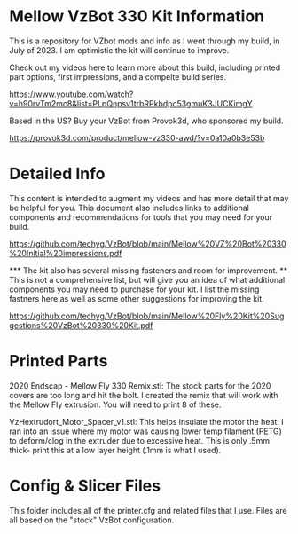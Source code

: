 # Mellow VzBot 330 Kit Information

This is a repository for VZbot mods and info as I went through my build, in July of 2023. I am optimistic the kit will continue to improve. 

Check out my videos here to learn more about this build, including printed part options, first impressions, and a compelte build series. 

https://www.youtube.com/watch?v=h90rvTm2mc8&list=PLpQnpsv1trbRPkbdpc53gmuK3JUCKimgY

Based in the US? Buy your VzBot from Provok3d, who sponsored my build.

https://provok3d.com/product/mellow-vz330-awd/?v=0a10a0b3e53b

# Detailed Info

This content is intended to augment my videos and has more detail that may be helpful for you. This document also includes links to additional components and recommendations for tools that you may need for your build. 

https://github.com/techyg/VzBot/blob/main/Mellow%20VZ%20Bot%20330%20Initial%20impressions.pdf

*** The kit also has several missing fasteners and room for improvement. ** This is not a comprehensive list, but will give you an idea of what additional components you may need to purchase for your kit. I list the missing fastners here as well as some other suggestions for improving the kit.

https://github.com/techyg/VzBot/blob/main/Mellow%20Fly%20Kit%20Suggestions%20VzBot%20330%20Kit.pdf

# Printed Parts

2020 Endscap - Mellow Fly 330 Remix.stl: The stock parts for the 2020 covers are too long and hit the bolt. I created the remix that will work with the Mellow Fly extrusion. You will need to print 8 of these.

VzHextrudort_Motor_Spacer_v1.stl: This helps insulate the motor the heat. I ran into an issue where my motor was causing lower temp filament (PETG) to deform/clog in the extruder due to excessive heat. This is only .5mm thick- print this at a low layer height (.1mm is what I used). 

# Config & Slicer Files

This folder includes all of the printer.cfg and related files that I use. Files are all based on the "stock" VzBot configuration. 

   
